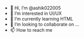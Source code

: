 - 👋 Hi, I’m @ashik022005
- 👀 I’m interested in UI/UX
- 🌱 I’m currently learning HTML
- 💞️ I’m looking to collaborate on ...
- 📫 How to reach me

<!---
ashik022005/ashik022005 is a ✨ special ✨ repository because its `README.md` (this file) appears on your GitHub profile.
You can click the Preview link to take a look at your changes.
--->
